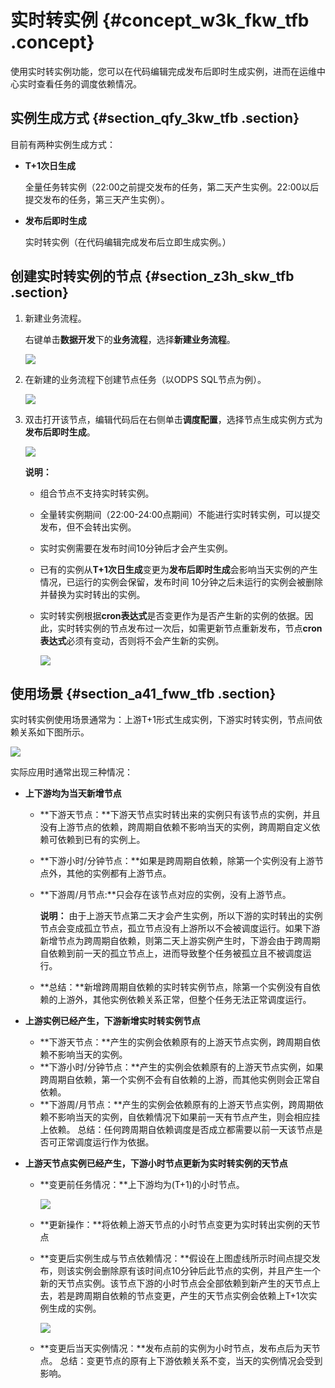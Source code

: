 # 实时转实例 {#concept_w3k_fkw_tfb .concept}

使用实时转实例功能，您可以在代码编辑完成发布后即时生成实例，进而在运维中心实时查看任务的调度依赖情况。

## 实例生成方式 {#section_qfy_3kw_tfb .section}

目前有两种实例生成方式：

-   **T+1次日生成**

    全量任务转实例（22:00之前提交发布的任务，第二天产生实例。22:00以后提交发布的任务，第三天产生实例）。

-   **发布后即时生成**

    实时转实例（在代码编辑完成发布后立即生成实例。）


## 创建实时转实例的节点 {#section_z3h_skw_tfb .section}

1.  新建业务流程。

    右键单击**数据开发**下的**业务流程**，选择**新建业务流程**。

    ![](http://static-aliyun-doc.oss-cn-hangzhou.aliyuncs.com/assets/img/62003/155140801131405_zh-CN.png)

2.  在新建的业务流程下创建节点任务（以ODPS SQL节点为例）。

    ![](http://static-aliyun-doc.oss-cn-hangzhou.aliyuncs.com/assets/img/62003/155140801231406_zh-CN.png)

3.  双击打开该节点，编辑代码后在右侧单击**调度配置**，选择节点生成实例方式为**发布后即时生成**。

    ![](http://static-aliyun-doc.oss-cn-hangzhou.aliyuncs.com/assets/img/62003/155140801231416_zh-CN.png)

    **说明：** 

    -   组合节点不支持实时转实例。
    -   全量转实例期间（22:00-24:00点期间）不能进行实时转实例，可以提交发布，但不会转出实例。
    -   实时实例需要在发布时间10分钟后才会产生实例。
    -   已有的实例从**T+1次日生成**变更为**发布后即时生成**会影响当天实例的产生情况，已运行的实例会保留，发布时间 10分钟之后未运行的实例会被删除并替换为实时转出的实例。
    -   实时转实例根据**cron表达式**是否变更作为是否产生新的实例的依据。因此，实时转实例的节点发布过一次后，如需更新节点重新发布，节点**cron表达式**必须有变动，否则将不会产生新的实例。

        ![](http://static-aliyun-doc.oss-cn-hangzhou.aliyuncs.com/assets/img/62003/155140801231427_zh-CN.png)


## 使用场景 {#section_a41_fww_tfb .section}

实时转实例使用场景通常为：上游T+1形式生成实例，下游实时转实例，节点间依赖关系如下图所示。

![](http://static-aliyun-doc.oss-cn-hangzhou.aliyuncs.com/assets/img/62003/155140801231417_zh-CN.png)

实际应用时通常出现三种情况：

-   **上下游均为当天新增节点**
    -   **下游天节点：**下游天节点实时转出来的实例只有该节点的实例，并且没有上游节点的依赖，跨周期自依赖不影响当天的实例，跨周期自定义依赖可依赖到已有的实例上。
    -   **下游小时/分钟节点：**如果是跨周期自依赖，除第一个实例没有上游节点外，其他的实例都有上游节点。
    -   **下游周/月节点:**只会存在该节点对应的实例，没有上游节点。

        **说明：** 由于上游天节点第二天才会产生实例，所以下游的实时转出的实例节点会变成孤立节点，孤立节点没有上游所以不会被调度运行。如果下游新增节点为跨周期自依赖，则第二天上游实例产生时，下游会由于跨周期自依赖到前一天的孤立节点上，进而导致整个任务被孤立且不被调度运行。

    -   **总结：**新增跨周期自依赖的实时转实例节点，除第一个实例没有自依赖的上游外，其他实例依赖关系正常，但整个任务无法正常调度运行。
-   **上游实例已经产生，下游新增实时转实例节点**

    -   **下游天节点：**产生的实例会依赖原有的上游天节点实例，跨周期自依赖不影响当天的实例。
    -   **下游小时/分钟节点：**产生的实例会依赖原有的上游天节点实例，如果跨周期自依赖，第一个实例不会有自依赖的上游，而其他实例则会正常自依赖。
    -   **下游周/月节点：**产生的实例会依赖原有的上游天节点实例，跨周期依赖不影响当天的实例，自依赖情况下如果前一天有节点产生，则会相应挂上依赖。
    总结：任何跨周期自依赖调度是否成立都需要以前一天该节点是否可正常调度运行作为依据。

-   **上游天节点实例已经产生，下游小时节点更新为实时转实例的天节点**

    -   **变更前任务情况：**上下游均为\(T+1\)的小时节点。

        ![](http://static-aliyun-doc.oss-cn-hangzhou.aliyuncs.com/assets/img/62003/155140801231422_zh-CN.png)

    -   **更新操作：**将依赖上游天节点的小时节点变更为实时转出实例的天节点
    -   **变更后实例生成与节点依赖情况：**假设在上图虚线所示时间点提交发布，则该实例会删除原有该时间点10分钟后此节点的实例，并且产生一个新的天节点实例。该节点下游的小时节点会全部依赖到新产生的天节点上去，若是跨周期自依赖的节点变更，产生的天节点实例会依赖上T+1次实例生成的实例。

        ![](http://static-aliyun-doc.oss-cn-hangzhou.aliyuncs.com/assets/img/62003/155140801231425_zh-CN.png)

    -   **变更后当天实例情况：**发布点前的实例为小时节点，发布点后为天节点。
    总结：变更节点的原有上下游依赖关系不变，当天的实例情况会受到影响。


